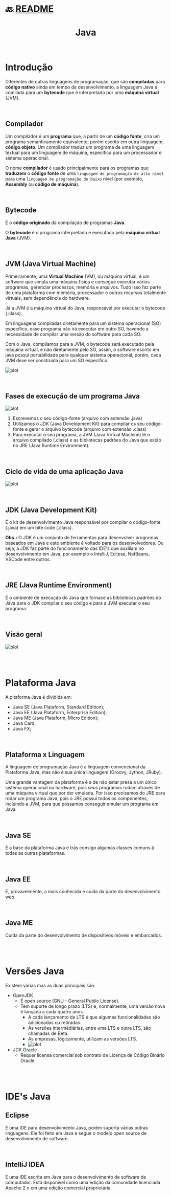 # :back: [README](../../../README.md#programming-languages)

<h1 align="center">
    Java
</h1> 

<br>

# Introdução
Diferentes de outras linguagens de programação, que são **compiladas** para **código nativo** ainda em tempo de desenvolvimento, a linguagem Java é comilada para um **bytecode** que é interpretado por uma **máquina virtual** (JVM).

<br>

## Compilador
Um compilador é um **programa** que, a partir de um **código fonte**, cria um programa semanticamente equivalente, porém escrito em outra linguagem, **código objeto**. Um compilador traduz um programa de uma linguagem textual para um linguagem de máquina, específica para um processador e sistema operacional.

O nome **compilador** é usado principalmente para os programas que **traduzem** o **código fonte** de uma `linguagem de programação de alto nível` para uma `linguagem de programação de baixo` nível (por exemplo, **Assembly** ou **código de máquina**).

<br>

## Bytecode
É o **código originado** da compilação de programas **Java**.

O **bytecode** é o programa interpretado e executado pela **máquina virtual Java** (JVM).

<br>

## JVM (Java Virtual Machine)
Primeiramente, uma **Virtual Machine** (VM), ou máquina virtual, é um software que simula uma máquina física e consegue executar vários programas, gerenciar processos, memória e arquivos. Tudo isso faz parte de uma plataforma com memória, processador e outros recursos totalmente virtuais, sem dependência do hardware. 

Já a JVM é a máquina virtual do Java, responsável por executar o bytecode (.class).

Em linguagens compiladas diretamente para um sistema operacional (SO) específico, esse programa não irá executar em outro SO, havendo a necessidade de compilar uma versão do software para cada SO.

Com o Java, compilamos para a JVM, o bytecode será executado pela máquina virtual, e não diretamente pelo SO, assim, o software escrito em java possui portabilidade para qualquer sistema operacional, porém, cada JVM deve ser construída para um SO específico.

![plot](files/JVM.png)

<br>

## Fases de execução de um programa Java
![plot](files/fasesExecucao.png)

1. Escrevemos o seu código-fonte (arquivo com extensão .java)
2. Utilizamos o JDK (Java Development Kit) para compilar os seu código-fonte e gerar o arquivo bytecode (arquivo com extensão .class)
3. Para executar o seu programa, a JVM (Java Virtual Machine) lê o arquivo compilado (.class) e as bibliotecas padrões do Java que estão no JRE (Java Runtime Environment).

<br>

## Ciclo de vida de uma aplicação Java
![plot](files/cdvJava.png)

<br>

## JDK (Java Development Kit)
É o kit de desenvolvimento Java responsável por compilar o código-fonte (.java) em um bite code (.class).

**Obs.:** O JDK é um conjunto de ferramentas para desenvolver programas baseados em Java e este ambiente é voltado para os desenvolvedores. Ou seja, a JDK faz parte do funcionamento das IDE's que auxiliam no desenvolvimento em Java, por exemplo o IntelliJ, Eclipse, NetBeans, VSCode entre outros.

<br>

## JRE (Java Runtime Environment)
É o ambiente de execução do Java que fornace as bibliotecas padrões do Java para o JDK compilar o seu código e para a JVM executar o seu programa.

<br>

## Visão geral
![plot](files/JJJ.png)

<br>
<br>

# Plataforma Java
A pltaforma Java é dividida em:
-   Java SE (Java Plataform, Standard Edition);
-   Java EE (Java Plataform, Enterprise Edition);
-   Java ME (Java Plataform, Micro Edition);
-   Java Card;
-   Java FX;

<br>

## Plataforma x Linguagem
A linguagem de programação Java é a linguagem convencional da Plataforma Java, mas não é sua única linguagem (Groovy, Jython, JRuby).

Uma grande vantagem da plataforma é a de não estar presa a um único sistema operacional ou hardware, pois seus programas rodam através de uma máquina virtual que por der emulada. Por isso precisamos do JRE para rodar um programa Java, pois o JRE possui todos os componentes, incluindo a JVM, para que possamos conseguir emular um programa em Java.

<br>

## Java SE
É a base da plataforma Java e trás consigo algumas classes comuns à todas as outras plataformas.

<br>

## Java EE
É, provavelmente, a mais conhecida e cuida da parte do desenvolvimento web.

<br>

## Java ME
Cuida da parte do desenvolvimento de dispositivos móveis e embarcados.

<br>
<br>

# Versões Java
Existem várias mas as duas principais são:
-   OpenJDK
    -   É open source (GNU - General Public License).
    -   Tem suporte de longo prazo (LTS) e, normalmente, uma versão nova é lançada a cada quatro anos.
        -   A cada lançamento de LTS é que algumas funcionalidades são adicionadas ou retiradas.
        -   As versões intermédiárias, entre uma LTS e outra LTS, são chamadas de Beta.
        -   As empresas, lógicamente, utilizam as versões LTS.
        -   ![plot](files/javaVersoes.png)
-   JDK Oracle
    -   Requer licensa comercial sob contrato de Licença de Código Binário Oracle.

<br>
<br>

# IDE's Java

## Eclipse
É uma IDE para desenvolvimento Java, porém suporta várias outras linguagens. Ele foi feito em Java e segue o modelo open source de desenvolvimento de software.

<br>

## IntelliJ IDEA
É uma IDE escrita em Java para o desenvolvimento de software de computador. Está disponível como uma edição da comunidade licenciada Apache 2 e em uma edição comercial proprietária.